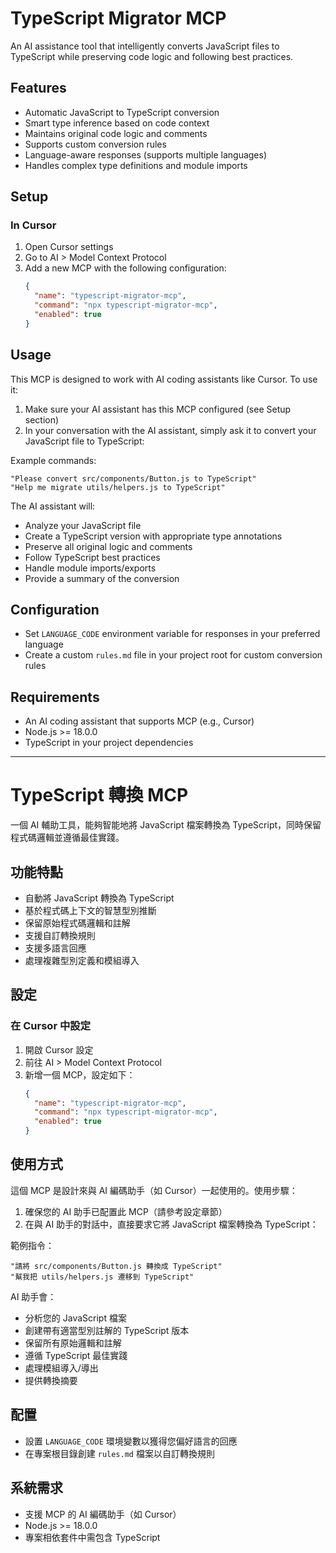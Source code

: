 # TypeScript Migrator MCP

An AI assistance tool that intelligently converts JavaScript files to TypeScript while preserving code logic and following best practices.

## Features

- Automatic JavaScript to TypeScript conversion
- Smart type inference based on code context
- Maintains original code logic and comments
- Supports custom conversion rules
- Language-aware responses (supports multiple languages)
- Handles complex type definitions and module imports

## Setup

### In Cursor

1. Open Cursor settings
2. Go to AI > Model Context Protocol
3. Add a new MCP with the following configuration:
   ```json
   {
     "name": "typescript-migrator-mcp",
     "command": "npx typescript-migrator-mcp",
     "enabled": true
   }
   ```

## Usage

This MCP is designed to work with AI coding assistants like Cursor. To use it:

1. Make sure your AI assistant has this MCP configured (see Setup section)
2. In your conversation with the AI assistant, simply ask it to convert your JavaScript file to TypeScript:

Example commands:

```
"Please convert src/components/Button.js to TypeScript"
"Help me migrate utils/helpers.js to TypeScript"
```

The AI assistant will:

- Analyze your JavaScript file
- Create a TypeScript version with appropriate type annotations
- Preserve all original logic and comments
- Follow TypeScript best practices
- Handle module imports/exports
- Provide a summary of the conversion

## Configuration

- Set `LANGUAGE_CODE` environment variable for responses in your preferred language
- Create a custom `rules.md` file in your project root for custom conversion rules

## Requirements

- An AI coding assistant that supports MCP (e.g., Cursor)
- Node.js >= 18.0.0
- TypeScript in your project dependencies

---

# TypeScript 轉換 MCP

一個 AI 輔助工具，能夠智能地將 JavaScript 檔案轉換為 TypeScript，同時保留程式碼邏輯並遵循最佳實踐。

## 功能特點

- 自動將 JavaScript 轉換為 TypeScript
- 基於程式碼上下文的智慧型別推斷
- 保留原始程式碼邏輯和註解
- 支援自訂轉換規則
- 支援多語言回應
- 處理複雜型別定義和模組導入

## 設定

### 在 Cursor 中設定

1. 開啟 Cursor 設定
2. 前往 AI > Model Context Protocol
3. 新增一個 MCP，設定如下：
   ```json
   {
     "name": "typescript-migrator-mcp",
     "command": "npx typescript-migrator-mcp",
     "enabled": true
   }
   ```

## 使用方式

這個 MCP 是設計來與 AI 編碼助手（如 Cursor）一起使用的。使用步驟：

1. 確保您的 AI 助手已配置此 MCP（請參考設定章節）
2. 在與 AI 助手的對話中，直接要求它將 JavaScript 檔案轉換為 TypeScript：

範例指令：

```
"請將 src/components/Button.js 轉換成 TypeScript"
"幫我把 utils/helpers.js 遷移到 TypeScript"
```

AI 助手會：

- 分析您的 JavaScript 檔案
- 創建帶有適當型別註解的 TypeScript 版本
- 保留所有原始邏輯和註解
- 遵循 TypeScript 最佳實踐
- 處理模組導入/導出
- 提供轉換摘要

## 配置

- 設置 `LANGUAGE_CODE` 環境變數以獲得您偏好語言的回應
- 在專案根目錄創建 `rules.md` 檔案以自訂轉換規則

## 系統需求

- 支援 MCP 的 AI 編碼助手（如 Cursor）
- Node.js >= 18.0.0
- 專案相依套件中需包含 TypeScript
